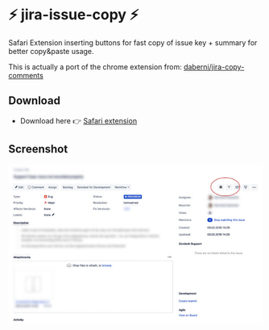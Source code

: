 # ⚡️ jira-issue-copy ⚡️

Safari Extension inserting buttons for fast copy of issue key + summary for better copy&amp;paste usage.

This is actually a port of the chrome extension from: [daberni/jira-copy-comments](https://github.com/daberni/jira-copy-comments)

## Download

* Download here 👉 [Safari extension](https://github.com/patricks/jira-issue-copy/raw/master/release/jira-issue-copy.safariextz)

## Screenshot

![Screenshot](screenshot_1.jpg)
